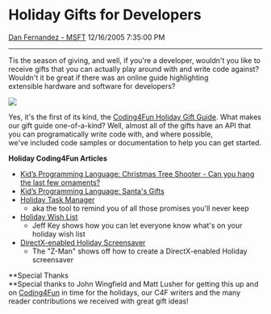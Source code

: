 <div id="page">

# Holiday Gifts for Developers

[Dan Fernandez -
MSFT](https://social.msdn.microsoft.com/profile/Dan%20Fernandez%20-%20MSFT)
12/16/2005 7:35:00 PM

-----

<div id="content">

Tis the season of giving, and well, if you're a developer, wouldn't you
like to receive gifts that you can actually play around with and write
code against? Wouldn't it be great if there was an online
guide highlighting extensible hardware and software for
developers?

[![](http://www.danfernandez.com/view/view.aspx?ID=163)](http://msdn.microsoft.com/coding4fun/)

Yes, it's the first of its kind, the [Coding4Fun Holiday Gift
Guide](http://msdn.microsoft.com/coding4fun/holiday/giftguide/default.aspx).
What makes our gift guide one-of-a-kind? Well, almost all of the gifts
have an API that you can programatically write code with, and where
possible, we've included code samples or documentation to help you can
get started.

**Holiday Coding4Fun Articles**

  - [Kid’s Programming Language: Christmas Tree Shooter - Can you hang
    the last few
    ornaments?](http://msdn.microsoft.com/coding4fun/holiday/KPL-Xmas1/default.aspx)
  - [Kid’s Programming Language: Santa's
    Gifts](http://msdn.microsoft.com/coding4fun/holiday/KPL-Xmas2/default.aspx)
  - [Holiday Task
    Manager](http://msdn.microsoft.com/coding4fun/holiday/TaskMan/default.aspx)
    - aka the tool to remind you of all those promises you'll never keep
  - [Holiday Wish
    List](http://msdn.microsoft.com/coding4fun/holiday/wishlist/default.aspx)
    - Jeff Key shows how you can let everyone know what's on your
    holiday wish list
  - [DirectX-enabled Holiday
    Screensaver](http://msdn.microsoft.com/coding4fun/holiday/DirectXmas/default.aspx)
    - The "Z-Man" shows off how to create a DirectX-enabled Holiday
    screensaver

**Special Thanks  
**Special thanks to John Wingfield and Matt Lusher for getting this up
and on [Coding4Fun](http://msdn.microsoft.com/coding4fun/) in time for
the holidays, our C4F writers and the many reader contributions we
received with great gift ideas\!

 

</div>

</div>
